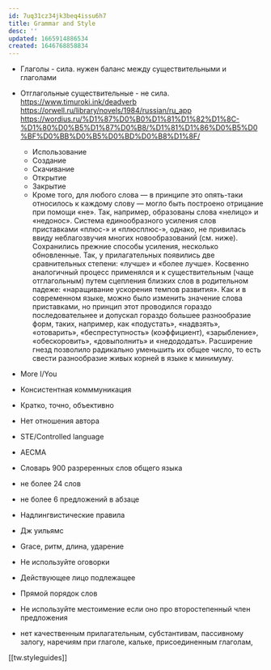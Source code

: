 ```yaml
---
id: 7uq31cz34jk3beq4issu6h7
title: Grammar and Style
desc: ''
updated: 1665914886534
created: 1646768858834
---
```


- Глаголы - сила. нужен баланс между существительными и глаголами
- Отглагольные существительные - не сила. https://www.timuroki.ink/deadverb https://orwell.ru/library/novels/1984/russian/ru_app https://wordius.ru/%D1%87%D0%B0%D1%81%D1%82%D1%8C-%D1%80%D0%B5%D1%87%D0%B8/%D1%81%D1%86%D0%B5%D0%BF%D0%BB%D0%B5%D0%BD%D0%B8%D1%8F/ 
  - Использование
  - Создание
  - Скачивание
  - Открытие
  - Закрытие
  - Кроме того, для любого слова — в принципе это опять-таки относилось к каждому слову — могло быть построено отрицание при помощи «не». Так, например, образованы слова «нелицо» и «недонос». Система единообразного усиления слов приставками «плюс-» и «плюсплюс-», однако, не привилась ввиду неблагозвучия многих новообразований (см. ниже). Сохранились прежние способы усиления, несколько обновленные. Так, у прилагательных появились две сравнительных степени: «лучше» и «более лучше». Косвенно аналогичный процесс применялся и к существительным (чаще отглагольным) путем сцепления близких слов в родительном падеже: «наращивание ускорения темпов развития». Как и в современном языке, можно было изменить значение слова приставками, но принцип этот проводился гораздо последовательнее и допускал гораздо большее разнообразие форм, таких, например, как «подустать», «надвзять», «отоварить», «беспреступность» (коэффициент), «зарыбление», «обескоровить», «довыполнить» и «недододать». Расширение гнезд позволило радикально уменьшить их общее число, то есть свести разнообразие живых корней в языке к минимуму.

- More I/You
- Консистентная комммуникация
- Кратко, точно, объективно
- Нет отношения автора
- STE/Controlled language
- AECMA
- Словарь 900 разреренных слов общего языка
- не более 24 слов
- не более 6 предложений в абзаце
- Надлингвистические правила
- Дж уильямс
- Grace, ритм, длина, ударение
- Не используйте оговорки
- Действующее лицо подлежащее
- Прямой порядок слов
- Не используйте местоимение если оно про второстепенный член предложения
- нет качественным прилагательным, субстантивам, пассивному залогу, наречиям при глаголе, кальке, присоединенным глаголам, 

[[tw.styleguides]]